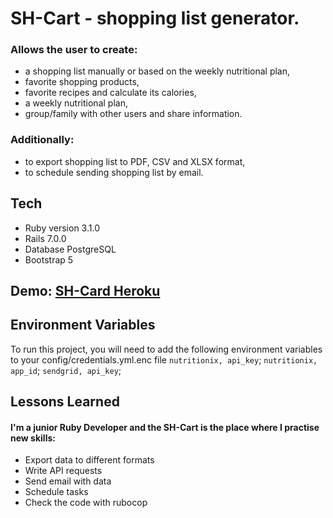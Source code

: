 # SH-Cart - shopping list generator.
### Allows the user to create:
- a shopping list manually or based on the weekly nutritional plan,
- favorite shopping products,
- favorite recipes and calculate its calories,
- a weekly nutritional plan,
- group/family with other users and share information.
### Additionally:
- to export shopping list to PDF, CSV and XLSX format,
- to schedule sending shopping list by email.

## Tech
- Ruby version 3.1.0
- Rails 7.0.0
- Database PostgreSQL
- Bootstrap 5

## Demo: [SH-Card Heroku](http://sh-cart.herokuapp.com/)

## Environment Variables
To run this project, you will need to add the following environment variables to your config/credentials.yml.enc file
`nutritionix, api_key`;
`nutritionix, app_id`;
`sendgrid, api_key`;

## Lessons Learned
#### I'm a junior Ruby Developer and the SH-Cart is the place where I practise new skills:
- Export data to different formats
- Write API requests
- Send email with data
- Schedule tasks
- Check the code with rubocop
